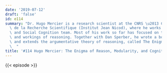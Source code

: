 ```yaml
---
date: '2019-07-12'
draft: 'false'
id: e114
summary: "Dr. Hugo Mercier is a research scientist at the CNRS \u2013 Centre National\
  \ de la Recherche Scientifique (Institut Jean Nicod), where he works with the Evolution\
  \ and Social Cognition team. Most of his work so far has focused on the function\
  \ and workings of reasoning. Together with Dan Sperber, he wrote a book that develops\
  \ and extends the argumentative theory of reasoning, called The Enigma of Reason.\
  \  "
title: '#114 Hugo Mercier: The Enigma of Reason, Modularity, and Cognition'
---
```

{{< episode >}}
